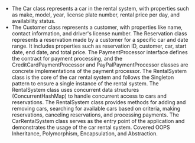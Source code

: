 * The Car class represents a car in the rental system, with properties such as make, model, year, license plate number, rental price per day, and availability status.
* The Customer class represents a customer, with properties like name, contact information, and driver's license number.
The Reservation class represents a reservation made by a customer for a specific car and date range. It includes properties such as reservation ID, customer, car, start date, end date, and total price.
The PaymentProcessor interface defines the contract for payment processing, and the CreditCardPaymentProcessor and PayPalPaymentProcessor classes are concrete implementations of the payment processor.
The RentalSystem class is the core of the car rental system and follows the Singleton pattern to ensure a single instance of the rental system.
The RentalSystem class uses concurrent data structures (ConcurrentHashMap) to handle concurrent access to cars and reservations.
The RentalSystem class provides methods for adding and removing cars, searching for available cars based on criteria, making reservations, canceling reservations, and processing payments.
The CarRentalSystem class serves as the entry point of the application and demonstrates the usage of the car rental system.
Covered OOPS Inheritance, Polymorphism, Encapsulation, and Abstraction.
